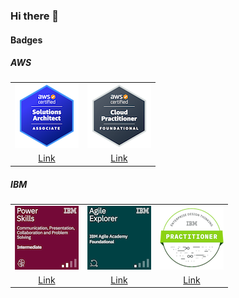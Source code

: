 ### Hi there 👋

#### Badges

##### AWS

|  |  |
| :---: | :---: |
| ![aws-certified-solutions-architect-associate](/assets/images/aws/aws-certified-solutions-architect-associate-102px.png) | ![aws-certified-cloud-practitioner-102px](/assets/images/aws/aws-certified-cloud-practitioner-102px.png) |
| [Link](https://www.credly.com/badges/19eb8554-61b7-4949-840c-2d93c00e845a/public_url) | [Link](https://www.credly.com/badges/dc84a393-507e-4d7b-85f9-fbce1f7a916b/public_url) |

##### IBM

|  |  |  |
| :---: | :---: | :---: |
| ![](/assets/images/ibm/power-skills-communication-presentation-collaborati-102px.png) | ![](/assets/images/ibm/ibm-agile-explorer-102px.png) | ![](/assets/images/ibm/enterprise-design-thinking-practitioner-102px.png) |
| [Link](https://www.credly.com/badges/f0a971dd-e6db-4bec-ba3a-b8102a098fe4/public_url) | [Link](https://www.credly.com/badges/b07266dc-36cc-450a-8e2d-1ac589544830/public_url) | [Link](https://www.credly.com/badges/4617daa5-1ac7-4bfb-800c-946c81b16eec/public_url) |

<!--
**silvabruno/silvabruno** is a ✨ _special_ ✨ repository because its `README.md` (this file) appears on your GitHub profile.

Here are some ideas to get you started:

- 🔭 I’m currently working on ...
- 🌱 I’m currently learning ...
- 👯 I’m looking to collaborate on ...
- 🤔 I’m looking for help with ...
- 💬 Ask me about ...
- 📫 How to reach me: ...
- 😄 Pronouns: ...
- ⚡ Fun fact: ...
-->
